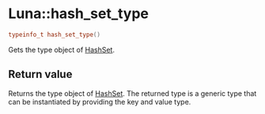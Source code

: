 # Luna::hash_set_type

```c++
typeinfo_t hash_set_type()
```

Gets the type object of [HashSet](class_luna_1_1_hash_set.md). 

## Return value
Returns the type object of [HashSet](class_luna_1_1_hash_set.md). The returned type is a generic type that can be instantiated by providing the key and value type. 

